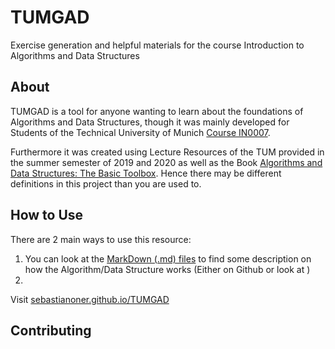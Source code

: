 # TUMGAD
Exercise generation and helpful materials for the course Introduction to Algorithms and Data Structures
## About
TUMGAD is a tool for anyone wanting to learn about the foundations of Algorithms and Data Structures, though it 
was mainly developed for Students of the Technical University of Munich [Course IN0007](https://campus.tum.de/tumonline/WBMODHB.wbShowMHBReadOnly?pKnotenNr=452818).

Furthermore it was created using Lecture Resources of the TUM provided in the summer
semester of 2019 and 2020 as well as the Book [Algorithms and Data Structures: The Basic Toolbox](https://www.springer.com/gp/book/9783540779773).
Hence there may be different definitions in this project than you are used to.

## How to Use
There are 2 main ways to use this resource:
1. You can look at the [MarkDown (.md) files](https://sebastianoner.github.io/TUMGAD/src/routes) to find some description on how the Algorithm/Data Structure
works (Either on Github or look at )
2.
Visit [sebastianoner.github.io/TUMGAD](https://sebastianoner.github.io/TUMGAD)
## Contributing
